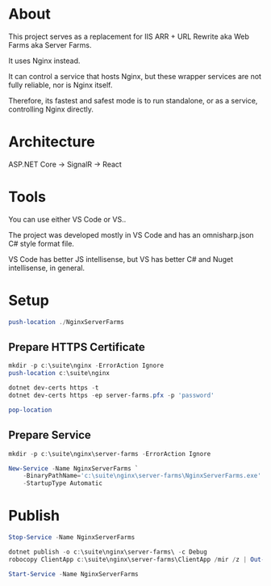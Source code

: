 # About

This project serves as a replacement for IIS ARR + URL Rewrite aka Web Farms aka Server Farms.

It uses Nginx instead.

It can control a service that hosts Nginx, but these wrapper services are not fully reliable, nor is Nginx itself.

Therefore, its fastest and safest mode is to run standalone, or as a service, controlling Nginx directly.

# Architecture

ASP.NET Core -> SignalR -> React

# Tools

You can use either VS Code or VS..

The project was developed mostly in VS Code and has an omnisharp.json C# style format file.

VS Code has better JS intellisense, but VS has better C# and Nuget intellisense, in general.

# Setup

```powershell
push-location ./NginxServerFarms
```

## Prepare HTTPS Certificate

```powershell
mkdir -p c:\suite\nginx -ErrorAction Ignore
push-location c:\suite\nginx

dotnet dev-certs https -t
dotnet dev-certs https -ep server-farms.pfx -p 'password'

pop-location
```

## Prepare Service

```powershell
mkdir -p c:\suite\nginx\server-farms -ErrorAction Ignore

New-Service -Name NginxServerFarms `
    -BinaryPathName='c:\suite\nginx\server-farms\NginxServerFarms.exe' `
    -StartupType Automatic
```

# Publish

```powershell
Stop-Service -Name NginxServerFarms

dotnet publish -o c:\suite\nginx\server-farms\ -c Debug
robocopy ClientApp c:\suite\nginx\server-farms\ClientApp /mir /z | Out-Null

Start-Service -Name NginxServerFarms
```